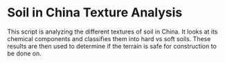 # Soil in China Texture Analysis
This script is analyzing the different textures of soil in China. It looks at its chemical components and classifies them into hard vs soft soils. These results are then used to determine if the terrain is safe for construction to be done on.
